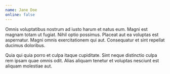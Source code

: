 ```yaml
---
name: Jane Doe
online: false
---
```


Omnis voluptatibus nostrum ad iusto harum et natus eum. Magni est magnam totam
ut fugiat. Nihil optio possimus. Placeat aut ea voluptas est aspernatur. Magni
omnis exercitationem qui aut. Consequatur et sint repellat ducimus doloribus.

Quia qui quia porro et culpa itaque cupiditate. Sint neque distinctio culpa rem
ipsam quae omnis odit. Alias aliquam tenetur et voluptas nesciunt est aliquam
molestiae aut.
